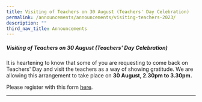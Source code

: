 ```yaml
---
title: Visiting of Teachers on 30 August (Teachers' Day Celebration)
permalink: /announcements/announcements/visiting-teachers-2023/
description: ""
third_nav_title: Announcements
---
```

##### Visiting of Teachers on 30 August (Teachers' Day Celebration)

It is heartening to know that some of you are requesting to come back on Teachers' Day and visit the teachers as a way of showing gratitude. We are allowing this arrangement to take place on <b>30 August, 2.30pm to 3.30pm.</b>

Please register with this form [here](https://forms.gle/GDCPffNpShrmXMA86).

<hr>